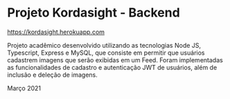 # Projeto Kordasight - Backend

https://kordasight.herokuapp.com

Projeto acadêmico desenvolvido utilizando as tecnologias Node JS, Typescript, Express e MySQL, que consiste em permitir que usuários cadastrem imagens que serão exibidas em um Feed. Foram implementadas as funcionalidades de cadastro e autenticação JWT de usuários, além de inclusão e deleção de imagens.

Março 2021
